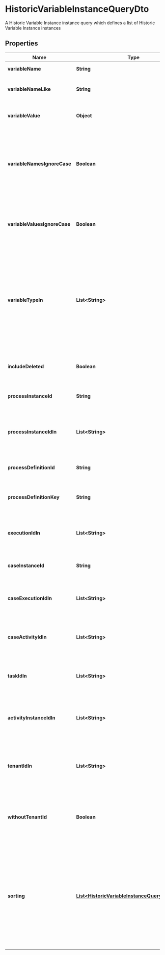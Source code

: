 

# HistoricVariableInstanceQueryDto

A Historic Variable Instance instance query which defines a list of Historic Variable Instance instances

## Properties

Name | Type | Description | Notes
------------ | ------------- | ------------- | -------------
**variableName** | **String** | Filter by variable name. |  [optional]
**variableNameLike** | **String** | Restrict to variables with a name like the parameter. |  [optional]
**variableValue** | **Object** | Filter by variable value. May be &#x60;String&#x60;, &#x60;Number&#x60; or &#x60;Boolean&#x60;. |  [optional]
**variableNamesIgnoreCase** | **Boolean** | Match the variable name provided in &#x60;variableName&#x60; and &#x60;variableNameLike&#x60; case- insensitively. If set to &#x60;true&#x60; **variableName** and **variablename** are treated as equal. |  [optional]
**variableValuesIgnoreCase** | **Boolean** | Match the variable value provided in &#x60;variableValue&#x60; case-insensitively. If set to &#x60;true&#x60; **variableValue** and **variablevalue** are treated as equal. |  [optional]
**variableTypeIn** | **List&lt;String&gt;** | Only include historic variable instances which belong to one of the passed and comma- separated variable types. A list of all supported variable types can be found [here](https://docs.camunda.org/manual/7.16/user-guide/process-engine/variables/#supported-variable-values). **Note:** All non-primitive variables are associated with the type &#39;serializable&#39;. |  [optional]
**includeDeleted** | **Boolean** | Include variables that has already been deleted during the execution. |  [optional]
**processInstanceId** | **String** | Filter by the process instance the variable belongs to. |  [optional]
**processInstanceIdIn** | **List&lt;String&gt;** | Only include historic variable instances which belong to one of the passed  process instance ids. |  [optional]
**processDefinitionId** | **String** | Filter by the process definition the variable belongs to. |  [optional]
**processDefinitionKey** | **String** | Filter by a key of the process definition the variable belongs to. |  [optional]
**executionIdIn** | **List&lt;String&gt;** | Only include historic variable instances which belong to one of the passed and  execution ids. |  [optional]
**caseInstanceId** | **String** | Filter by the case instance the variable belongs to. |  [optional]
**caseExecutionIdIn** | **List&lt;String&gt;** | Only include historic variable instances which belong to one of the passed and  case execution ids. |  [optional]
**caseActivityIdIn** | **List&lt;String&gt;** | Only include historic variable instances which belong to one of the passed and  case activity ids. |  [optional]
**taskIdIn** | **List&lt;String&gt;** | Only include historic variable instances which belong to one of the passed and  task ids. |  [optional]
**activityInstanceIdIn** | **List&lt;String&gt;** | Only include historic variable instances which belong to one of the passed and  activity instance ids. |  [optional]
**tenantIdIn** | **List&lt;String&gt;** | Only include historic variable instances which belong to one of the passed and comma- separated tenant ids. |  [optional]
**withoutTenantId** | **Boolean** | Only include historic variable instances that belong to no tenant. Value may only be &#x60;true&#x60;, as &#x60;false&#x60; is the default behavior. |  [optional]
**sorting** | [**List&lt;HistoricVariableInstanceQueryDtoSorting&gt;**](HistoricVariableInstanceQueryDtoSorting.md) | An array of criteria to sort the result by. Each element of the array is                      an object that specifies one ordering. The position in the array                      identifies the rank of an ordering, i.e., whether it is primary, secondary,                      etc. Sorting has no effect for &#x60;count&#x60; endpoints |  [optional]



